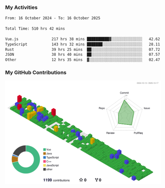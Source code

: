 ### My Activities

<!--START_SECTION:waka-->

```txt
From: 16 October 2024 - To: 16 October 2025

Total Time: 510 hrs 42 mins

Vue.js               217 hrs 38 mins ██████████▓░░░░░░░░░░░░░░   42.62 %
TypeScript           143 hrs 32 mins ███████░░░░░░░░░░░░░░░░░░   28.11 %
Rust                 39 hrs 25 mins  ██░░░░░░░░░░░░░░░░░░░░░░░   07.72 %
JSON                 38 hrs 40 mins  ██░░░░░░░░░░░░░░░░░░░░░░░   07.57 %
Other                12 hrs 35 mins  ▓░░░░░░░░░░░░░░░░░░░░░░░░   02.47 %
```

<!--END_SECTION:waka-->

### My GitHub Contributions

![](./profile-3d-contrib/profile-gitblock.svg)
